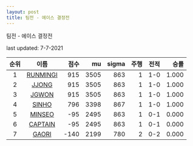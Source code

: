 ```yaml
---
layout: post
title: 팀전 - 에이스 결정전
---
```



팀전 - 에이스 결정전


last updated: 7-7-2021

| 순위 | 이름 | 점수 | mu | sigma | 주행 | 전적 | 승률 |
|:---:|:---:|---:|---:|---:|---:|:---:|---:|
| 1 | [RUNMINGI](../RUNMINGI) | 915 | 3505 | 863 | 1 | 1-0 | 1.000 |
| 2 | [JJONG](../JJONG) | 915 | 3505 | 863 | 1 | 1-0 | 1.000 |
| 3 | [JGWON](../JGWON) | 915 | 3505 | 863 | 1 | 1-0 | 1.000 |
| 4 | [SINHO](../SINHO) | 796 | 3398 | 867 | 1 | 1-0 | 1.000 |
| 5 | [MINSEO](../MINSEO) | -95 | 2495 | 863 | 1 | 0-1 | 0.000 |
| 6 | [CAPTAIN](../CAPTAIN) | -95 | 2495 | 863 | 1 | 0-1 | 0.000 |
| 7 | [GAORI](../GAORI) | -140 | 2199 | 780 | 2 | 0-2 | 0.000 |
